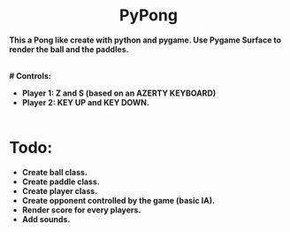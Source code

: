<h1 align='center'>PyPong</a></h1><p align='center'><b>

This a Pong like create with python and pygame.
Use Pygame Surface to render the ball and the paddles.

</br>
# Controls:

- Player 1: Z and S (based on an AZERTY KEYBOARD)
- Player 2: KEY UP and KEY DOWN.
</br></br>

# Todo:
- Create ball class.
- Create paddle class.
- Create player class.
- Create opponent controlled by the game (basic IA).
- Render score for every players.
- Add sounds.